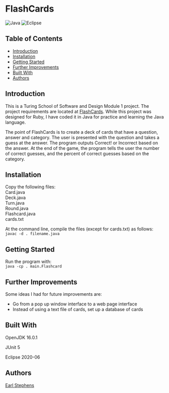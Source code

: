 # FlashCards

![Java](https://img.shields.io/badge/java-%23ED8B00.svg?style=for-the-badge&logo=java&logoColor=white)
![Eclipse](https://img.shields.io/badge/Eclipse-FE7A16.svg?style=for-the-badge&logo=Eclipse&logoColor=white)

## Table of Contents

- [Introduction](#introduction)
- [Installation](#installation)  
- [Getting Started](#getting-started)  
- [Further Improvements](#further-improvements)  
- [Built With](#built-with)  
- [Authors](#authors)  

## Introduction

This is a Turing School of Software and Design Module 1 project.  The project requirements are located at 
[FlashCards](https://backend.turing.edu/module1/projects/flashcards/).  While this project was designed for Ruby, I have coded it in Java for practice and learning the Java language.

The point of FlashCards is to create a deck of cards that have a question, answer and category.  The user is presented with the question and takes a guess at the answer.  The program outputs Correct! or Incorrect based on the answer.  At the end of the game, the program tells the user the number of correct guesses, and the percent of correct guesses based on the category.

## Installation

Copy the following files:  
Card.java  
Deck.java  
Turn.java  
Round.java   
Flashcard.java  
cards.txt  

At the command line, compile the files (except for cards.txt) as follows:  
`javac -d . filename.java`  

## Getting Started   

Run the program with:  
`java -cp . main.Flashcard`  

## Further Improvements

Some ideas I had for future improvements are:  
- Go from a pop up window interface to a web page interface
- Instead of using a text file of cards, set up a database of cards

## Built With

OpenJDK 16.0.1

JUnit 5  

Eclipse 2020-06

## Authors

[Earl Stephens](https://github.com/earl-stephens)